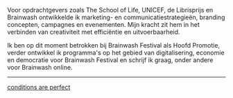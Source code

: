 Voor opdrachtgevers zoals The School of Life, UNICEF, de Librisprijs en Brainwash ontwikkelde ik marketing- en communicatiestrategieën, branding concepten, campagnes en evenementen. Mijn kracht zit hem in het verbinden van creativiteit met efficiëntie en uitvoerbaarheid. 

Ik ben op dit moment betrokken bij Brainwash Festival als Hoofd Promotie, verder ontwikkel ik programma's op het gebied van digitalisering, economie en democratie voor Brainwash Festival en schrijf ik graag, onder andere voor Brainwash online.

--- 

[conditions are perfect](https://conditionsareperfect.com/)